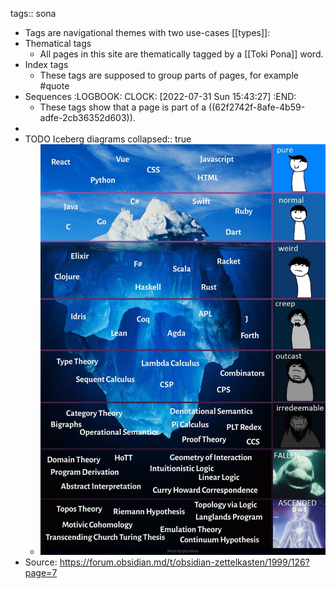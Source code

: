 tags:: sona

- Tags are navigational themes with two use-cases [[types]]:
- Thematical tags
	- All pages in this site are thematically tagged by a [[Toki Pona]] word.
- Index tags
	- These tags are supposed to group parts of pages, for example #quote
- Sequences
  :LOGBOOK:
  CLOCK: [2022-07-31 Sun 15:43:27]
  :END:
	- These tags show that a page is part of a  ((62f2742f-8afe-4b59-adfe-2cb36352d603)).
-
- TODO Iceberg diagrams
  collapsed:: true
	- ![telegram-cloud-photo-size-4-5994710894589885437-y.jpg](../assets/telegram-cloud-photo-size-4-5994710894589885437-y_1659287309767_0.jpg)
- Source: https://forum.obsidian.md/t/obsidian-zettelkasten/1999/126?page=7
